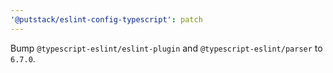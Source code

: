 ```yaml
---
'@putstack/eslint-config-typescript': patch
---
```


Bump `@typescript-eslint/eslint-plugin` and `@typescript-eslint/parser` to `6.7.0`.
